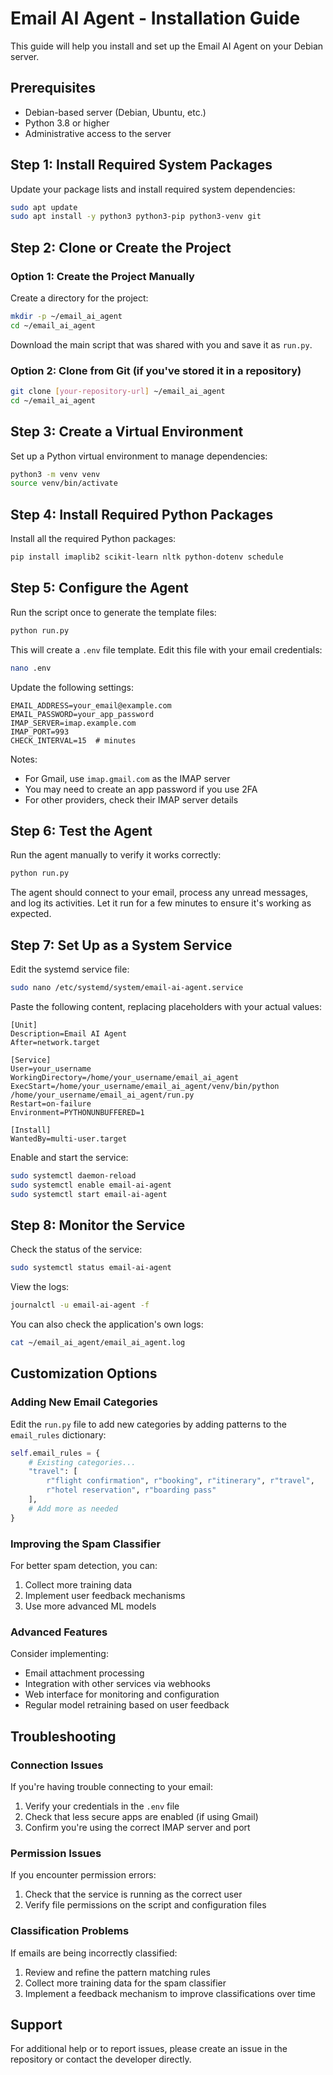 # Email AI Agent - Installation Guide

This guide will help you install and set up the Email AI Agent on your Debian server.

## Prerequisites

- Debian-based server (Debian, Ubuntu, etc.)
- Python 3.8 or higher
- Administrative access to the server

## Step 1: Install Required System Packages

Update your package lists and install required system dependencies:

```bash
sudo apt update
sudo apt install -y python3 python3-pip python3-venv git
```

## Step 2: Clone or Create the Project

### Option 1: Create the Project Manually

Create a directory for the project:

```bash
mkdir -p ~/email_ai_agent
cd ~/email_ai_agent
```

Download the main script that was shared with you and save it as `run.py`.

### Option 2: Clone from Git (if you've stored it in a repository)

```bash
git clone [your-repository-url] ~/email_ai_agent
cd ~/email_ai_agent
```

## Step 3: Create a Virtual Environment

Set up a Python virtual environment to manage dependencies:

```bash
python3 -m venv venv
source venv/bin/activate
```

## Step 4: Install Required Python Packages

Install all the required Python packages:

```bash
pip install imaplib2 scikit-learn nltk python-dotenv schedule
```

## Step 5: Configure the Agent

Run the script once to generate the template files:

```bash
python run.py
```

This will create a `.env` file template. Edit this file with your email credentials:

```bash
nano .env
```

Update the following settings:

```
EMAIL_ADDRESS=your_email@example.com
EMAIL_PASSWORD=your_app_password
IMAP_SERVER=imap.example.com
IMAP_PORT=993
CHECK_INTERVAL=15  # minutes
```

Notes:
- For Gmail, use `imap.gmail.com` as the IMAP server
- You may need to create an app password if you use 2FA
- For other providers, check their IMAP server details

## Step 6: Test the Agent

Run the agent manually to verify it works correctly:

```bash
python run.py
```

The agent should connect to your email, process any unread messages, and log its activities. Let it run for a few minutes to ensure it's working as expected.

## Step 7: Set Up as a System Service

Edit the systemd service file:

```bash
sudo nano /etc/systemd/system/email-ai-agent.service
```

Paste the following content, replacing placeholders with your actual values:

```
[Unit]
Description=Email AI Agent
After=network.target

[Service]
User=your_username
WorkingDirectory=/home/your_username/email_ai_agent
ExecStart=/home/your_username/email_ai_agent/venv/bin/python /home/your_username/email_ai_agent/run.py
Restart=on-failure
Environment=PYTHONUNBUFFERED=1

[Install]
WantedBy=multi-user.target
```

Enable and start the service:

```bash
sudo systemctl daemon-reload
sudo systemctl enable email-ai-agent
sudo systemctl start email-ai-agent
```

## Step 8: Monitor the Service

Check the status of the service:

```bash
sudo systemctl status email-ai-agent
```

View the logs:

```bash
journalctl -u email-ai-agent -f
```

You can also check the application's own logs:

```bash
cat ~/email_ai_agent/email_ai_agent.log
```

## Customization Options

### Adding New Email Categories

Edit the `run.py` file to add new categories by adding patterns to the `email_rules` dictionary:

```python
self.email_rules = {
    # Existing categories...
    "travel": [
        r"flight confirmation", r"booking", r"itinerary", r"travel",
        r"hotel reservation", r"boarding pass"
    ],
    # Add more as needed
}
```

### Improving the Spam Classifier

For better spam detection, you can:

1. Collect more training data
2. Implement user feedback mechanisms
3. Use more advanced ML models

### Advanced Features

Consider implementing:

- Email attachment processing
- Integration with other services via webhooks
- Web interface for monitoring and configuration
- Regular model retraining based on user feedback

## Troubleshooting

### Connection Issues

If you're having trouble connecting to your email:

1. Verify your credentials in the `.env` file
2. Check that less secure apps are enabled (if using Gmail)
3. Confirm you're using the correct IMAP server and port

### Permission Issues

If you encounter permission errors:

1. Check that the service is running as the correct user
2. Verify file permissions on the script and configuration files

### Classification Problems

If emails are being incorrectly classified:

1. Review and refine the pattern matching rules
2. Collect more training data for the spam classifier
3. Implement a feedback mechanism to improve classifications over time

## Support

For additional help or to report issues, please create an issue in the repository or contact the developer directly.
